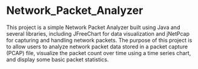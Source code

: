 # Network_Packet_Analyzer
 This project is a simple Network Packet Analyzer built using Java and several libraries, including JFreeChart for data visualization and jNetPcap for capturing and handling network packets. The purpose of this project is to allow users to analyze network packet data stored in a packet capture (PCAP) file, visualize the packet count over time using a time series chart, and display some basic packet statistics.
